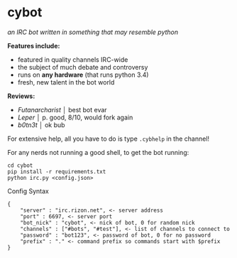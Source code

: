 cybot
=====

*an IRC bot written in something that may resemble python*


__Features include:__
* featured in quality channels IRC-wide
* the subject of much debate and controversy
* runs on __any hardware__ (that runs python 3.4)
* fresh, new talent in the bot world

__Reviews:__
 * *Futanarcharist* __│__ best bot evar
 * *Leper* __│__ p. good, 8/10, would fork again
 * *b0tn3t* __│__ ok bub


For extensive help, all you have to do is type `.cybhelp` in the channel!

For any nerds not running a good shell, to get the bot running:

```
cd cybot
pip install -r requirements.txt
python irc.py <config.json>
```

Config Syntax
```
{
    "server" : "irc.rizon.net", <- server address
    "port" : 6697, <- server port
    "bot_nick" : "cybot", <- nick of bot, 0 for random nick
    "channels" : ["#bots", "#test"], <- list of channels to connect to
    "password" : "bot123", <- password of bot, 0 for no password
    "prefix" : "." <- command prefix so commands start with $prefix
}
```
